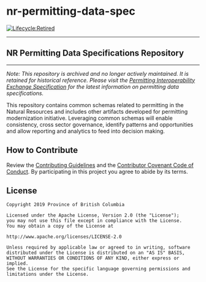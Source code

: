 # nr-permitting-data-spec

[![Lifecycle:Retired](https://img.shields.io/badge/Lifecycle-Retired-d45500)](https://github.com/bcgov/repomountie/blob/master/doc/lifecycle-badges.md)

---

## NR Permitting Data Specifications Repository

---

_Note: This repository is archived and no longer actively maintained. It is retained for historical reference. Please visit the [Permitting Interoperability Exchange Specification](https://bcgov.github.io/nr-pies/) for the latest information on permitting data specifications._

This repository contains common schemas related to permitting in the Natural Resources and includes other artifacts developed for permitting modernization initiative. Leveraging common schemas will enable consistency, cross sector governance, identify patterns and opportunities and allow reporting and analytics to feed into decision making.

## How to Contribute

Review the [Contributing Guidelines](CONTRIBUTING.md) and the [Contributor Covenant Code of Conduct](CODE_OF_CONDUCT.md). By participating in this project you agree to abide by its terms.

## License

    Copyright 2019 Province of British Columbia

    Licensed under the Apache License, Version 2.0 (the "License");
    you may not use this file except in compliance with the License.
    You may obtain a copy of the License at

    http://www.apache.org/licenses/LICENSE-2.0

    Unless required by applicable law or agreed to in writing, software
    distributed under the License is distributed on an "AS IS" BASIS,
    WITHOUT WARRANTIES OR CONDITIONS OF ANY KIND, either express or implied.
    See the License for the specific language governing permissions and
    limitations under the License.
